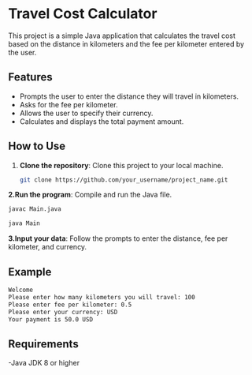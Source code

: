 # Travel Cost Calculator

This project is a simple Java application that calculates the travel cost based on the distance in kilometers and the fee per kilometer entered by the user.

## Features

- Prompts the user to enter the distance they will travel in kilometers.
- Asks for the fee per kilometer.
- Allows the user to specify their currency.
- Calculates and displays the total payment amount.

## How to Use

1. **Clone the repository**: Clone this project to your local machine.
   ```bash
   git clone https://github.com/your_username/project_name.git
 **2.Run the program**: Compile and run the Java file.
```bash
javac Main.java

java Main
```

**3.Input your data**: Follow the prompts to enter the distance, fee per kilometer, and currency.

## Example
```bash
Welcome
Please enter how many kilometers you will travel: 100
Please enter fee per kilometer: 0.5
Please enter your currency: USD
Your payment is 50.0 USD
```

## Requirements
-Java JDK 8 or higher
